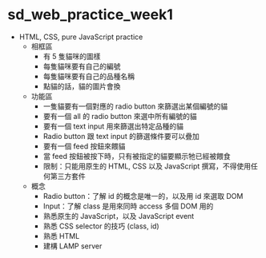 # sd_web_practice_week1

* HTML, CSS, pure JavaScript practice
  * 相框區
    * 有 5 隻貓咪的圖樣
    * 每隻貓咪要有自己的編號
    * 每隻貓咪要有自己的品種名稱
    * 點貓的話，貓的圖片會換
  * 功能區
    * 一隻貓要有一個對應的 radio button 來篩選出某個編號的貓
    * 要有一個 all 的 radio button 來選中所有編號的貓
    * 要有一個 text input 用來篩選出特定品種的貓
    * Radio button 跟 text input 的篩選條件要可以疊加
    * 要有一個 feed 按鈕來餵貓
    * 當 feed 按鈕被按下時，只有被指定的貓要顯示牠已經被餵食
    * 限制：只能用原生的 HTML, CSS 以及 JavaScript 撰寫，不得使用任何第三方套件
  * 概念
    * Radio button：了解 id 的概念是唯一的，以及用 id 來選取 DOM
    * Input：了解 class 是用來同時 access 多個 DOM 用的
    * 熟悉原生的 JavaScript，以及 JavaScript event
    * 熟悉 CSS selector 的技巧 (class, id)
    * 熟悉 HTML
    * 建構 LAMP server
